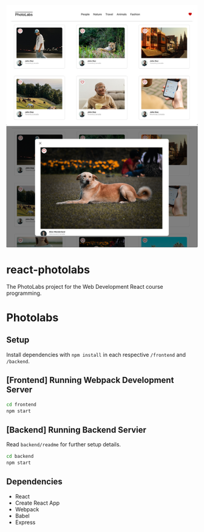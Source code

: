 !["Photolabs - landing page"](./img/screenshot-01.png)
![photolabs - modal view"](./img/screenshot-02.png)

# react-photolabs
The PhotoLabs project for the Web Development React course programming.

# Photolabs

## Setup

Install dependencies with `npm install` in each respective `/frontend` and `/backend`.

## [Frontend] Running Webpack Development Server

```sh
cd frontend
npm start
```

## [Backend] Running Backend Servier

Read `backend/readme` for further setup details.

```sh
cd backend
npm start
```

## Dependencies
* React
* Create React App
* Webpack
* Babel
* Express

